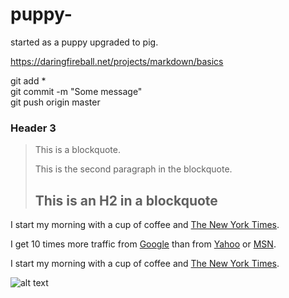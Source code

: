 # puppy-
started as a puppy upgraded to pig. 

https://daringfireball.net/projects/markdown/basics



git add *  
git commit -m "Some message"  
git push origin master  


### Header 3

> This is a blockquote.
> 
> This is the second paragraph in the blockquote.
>
> ## This is an H2 in a blockquote

<p>I start my morning with a cup of coffee and
<a href="http://www.nytimes.com/">The New York Times</a>.</p>



<p>I get 10 times more traffic from <a href="http://google.com/"
title="Google">Google</a> than from <a href="http://search.yahoo.com/"
title="Yahoo Search">Yahoo</a> or <a href="http://search.msn.com/"
title="MSN Search">MSN</a>.</p>

<p>I start my morning with a cup of coffee and
<a href="http://www.nytimes.com/">The New York Times</a>.</p>

<img src="/path/to/img.jpg" alt="alt text" title="Title" />
